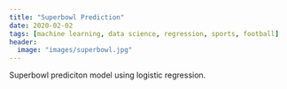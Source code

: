 ```yaml
---
title: "Superbowl Prediction"
date: 2020-02-02
tags: [machine learning, data science, regression, sports, football]
header:
  image: "images/superbowl.jpg"
---
```

Superbowl prediciton model using logistic regression.
